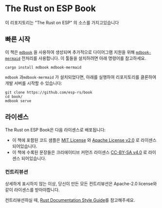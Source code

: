 # The Rust on ESP Book

이 리포지토리는 "The Rust on ESP" 의 소스를 가지고있습니다

## 빠른 시작

이 책은 [`mdbook`] 을 사용하여 생성되며 추가적으로 다이어그램 지원을 위해 [`mdbook-mermaid`] 전처리를 사용합니다. 이 툴들을 설치하려면 아래 명령어를 참고하세요.

```shell
cargo install mdbook mdbook-mermaid
```

 `mdbook` 과`mdbook-mermaid` 가 설치되었다면, 아래를 실행하여 리포지토리를 클론하여 개발 서버를 시작할 수 있습니다:

```shell
git clone https://github.com/esp-rs/book
cd book/
mdbook serve
```

[`mdbook`]: https://github.com/rust-lang/mdBook
[`mdbook-mermaid`]: https://github.com/badboy/mdbook-mermaid

## 라이센스

The Rust on ESP Book은 다음 라이센스로 배포됩니다:

- 이 책에 포함된 코드 샘플은 [MIT License] 와 [Apache License v2.0] 로 라이센스 되어있습니다.
- 이 책에 수록된 문장들은 크리에이티브 커먼즈 라이센스 [CC-BY-SA v4.0] 로 라이센스 되어있습니다.

[mit license]: ./LICENSE-MIT
[apache license v2.0]: ./LICENSE-APACHE
[cc-by-sa v4.0]: ./LICENSE-CC-BY-SA

### 컨트리뷰션

상세하게 표시하지 않는 이상, 당신이 만든 모든 컨트리뷰션은 Apache-2.0 license와 같이 라이센스를 받아야합니다.

컨트리뷰션하실 때, [Rust Documentation Style Guide](rust-doc-style-guide.md)를 참고해주세요.
